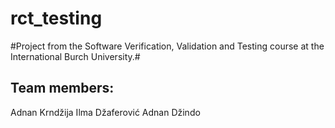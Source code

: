 # rct_testing

#Project from the Software Verification, Validation and Testing course at the International Burch University.#
## Team members:
Adnan Krndžija
Ilma Džaferović
Adnan Džindo
